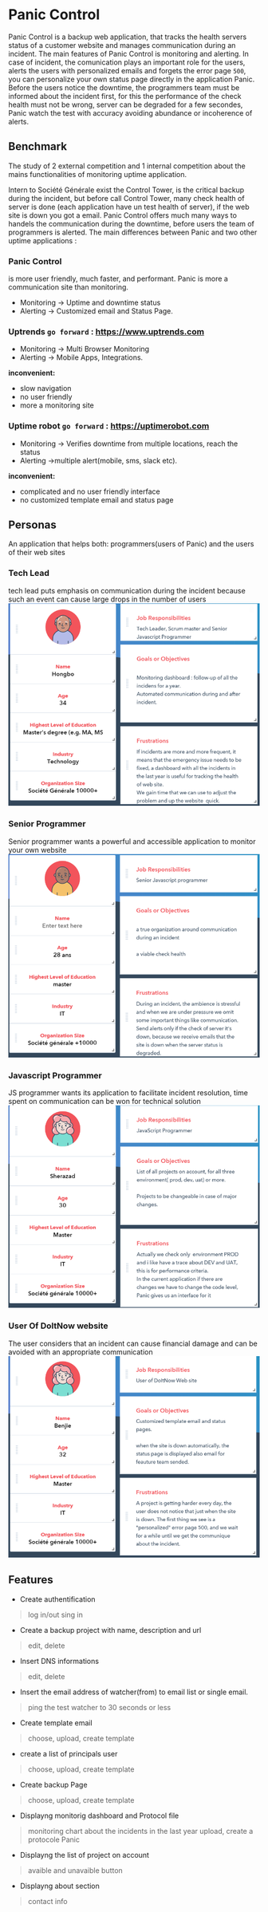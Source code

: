 # Panic Control

  Panic Control is a backup web application, that tracks the health servers status of a customer website and manages communication during an incident. The main features of Panic Control is monitoring and alerting. 
In case of incident, the comunication plays an important role for the users, alerts the users with personalized emails and forgets the error page `500`, you can personalize your own status page directly in the application Panic. 
  Before the users notice the downtime, the programmers team must be informed about the incident first, for this the performance of the check health must not be wrong, server can be degraded for a few secondes, Panic watch the test with accuracy avoiding abundance or incoherence of alerts.




## Benchmark

  The study of 2 external competition and 1 internal competition about the mains functionalities of monitoring uptime application.

  Intern to Société Générale exist the Control Tower, is the critical backup during the incident, but before call Control Tower, many check health of server is done (each application have un test health of server), if the web site is down you got a email. Panic Control offers much many ways to handels the communication during the downtime, before users the team of programmers is alerted.
  The main differences between Panic and two other uptime applications  :
### Panic Control
is more user friendly, much faster, and performant. Panic is more a communication site than monitoring.
- Monitoring -> Uptime and downtime status 
- Alerting -> Customized email and Status Page. 

### Uptrends `go forward` : <https://www.uptrends.com> 
- Monitoring -> Multi Browser Monitoring
- Alerting -> Mobile Apps, Integrations.

**inconvenient:**
- slow navigation
- no user friendly
- more a monitoring site  

### Uptime robot `go forward` : <https://uptimerobot.com>
- Monitoring -> Verifies downtime from multiple locations, reach the status
- Alerting ->multiple alert(mobile, sms, slack etc).

**inconvenient:** 
- complicated and no user friendly interface
- no customized template email and status page


## Personas

An application that helps both: programmers(users of Panic) and the users of their web sites

### Tech Lead
tech lead puts emphasis on communication during the incident because such an event can cause large drops in the number of users
![](https://github.com/Ioanardelean/PanicControl/blob/master/Resources/persona/personaHongbo.PNG)
### Senior Programmer
Senior programmer wants a powerful and accessible application to monitor your own website
![](https://github.com/Ioanardelean/PanicControl/blob/master/Resources/persona/personaMohamed.PNG)
### Javascript Programmer
JS programmer wants its application to facilitate incident resolution, time spent on communication can be won for technical solution
![](https://github.com/Ioanardelean/PanicControl/blob/master/Resources/persona/personaSherazad.PNG)
### User Of DoItNow website
The user considers that an incident can cause financial damage and can be avoided with an appropriate communication
![](https://github.com/Ioanardelean/PanicControl/blob/master/Resources/persona/personaBenjie.PNG)


## Features

- Create authentification 
> log in/out sing in
- Create a backup project with name, description and url 
> edit, delete 
- Insert DNS informations
> edit, delete
- Insert the email address of watcher(from) to email list or single email.
> ping the test watcher to 30 seconds or less 
- Create template email
> choose, upload, create template
- create a list of principals user 
> choose, upload, create template
- Create backup Page
> choose, upload, create template
- Displayng monitorig dashboard and Protocol file
> monitoring chart about the incidents in the last year
> upload, create a protocole Panic
- Displayng the list of project on account 
> avaible and unavaible button
- Displayng about section
> contact info
 



